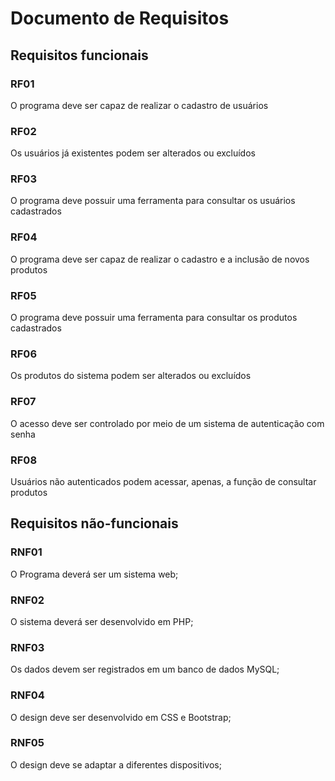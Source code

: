# Documento de Requisitos

## Requisitos funcionais

### RF01

O programa deve ser capaz de realizar o cadastro de usuários

### RF02

Os usuários já existentes podem ser alterados ou excluídos

### RF03

O programa deve possuir uma ferramenta para consultar os
usuários cadastrados

### RF04 

O programa deve ser capaz de realizar o cadastro e a inclusão de
novos produtos

### RF05

O programa deve possuir uma ferramenta para consultar os
produtos cadastrados

### RF06

Os produtos do sistema podem ser alterados ou excluídos

### RF07

O acesso deve ser controlado por meio de um sistema de
autenticação com senha

### RF08

Usuários não autenticados podem acessar, apenas, a função de
consultar produtos

## Requisitos não-funcionais

### RNF01

O Programa deverá ser um sistema web;

### RNF02 

O sistema deverá ser desenvolvido em PHP;

### RNF03 

Os dados devem ser registrados em um banco de dados MySQL;

### RNF04

O design deve ser desenvolvido em CSS e Bootstrap;

### RNF05

O design deve se adaptar a diferentes dispositivos;
